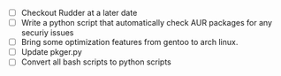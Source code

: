 - [ ] Checkout Rudder at a later date
- [ ] Write a python script that automatically check AUR packages for any securiy issues
- [ ] Bring some optimization features from gentoo to arch linux.
- [ ] Update pkger.py
- [ ] Convert all bash scripts to python scripts
